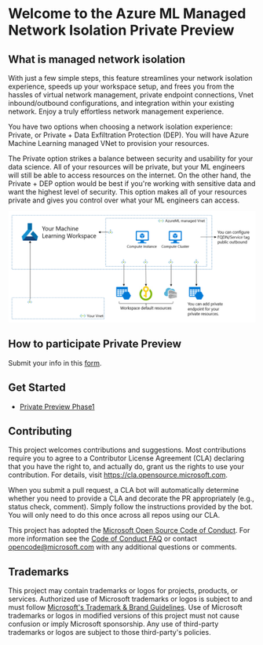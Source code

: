 # Welcome to the Azure ML Managed Network Isolation Private Preview

## What is managed network isolation

With just a few simple steps, this feature streamlines your network isolation experience, speeds up your workspace setup, and frees you from the hassles of virtual network management, private endpoint connections, Vnet inbound/outbound configurations, and integration within your existing network. Enjoy a truly effortless network management experience.

You have two options when choosing a network isolation experience: Private, or Private + Data Exfiltration Protection (DEP). You will have Azure Machine Learning managed VNet to provision your resources.

The Private option strikes a balance between security and usability for your data science. All of your resources will be private, but your ML engineers will still be able to access resources on the internet. On the other hand, the Private + DEP option would be best if you're working with sensitive data and want the highest level of security. This option makes all of your resources private and gives you control over what your ML engineers can access.​

![archtecture](managedvnet_architecture.png)

## How to participate Private Preview

Submit your info in this [form](https://forms.office.com/r/gfLgNK9H2A).

## Get Started

* [Private Preview Phase1](prprph1/prprph1.md)

## Contributing

This project welcomes contributions and suggestions.  Most contributions require you to agree to a
Contributor License Agreement (CLA) declaring that you have the right to, and actually do, grant us
the rights to use your contribution. For details, visit https://cla.opensource.microsoft.com.

When you submit a pull request, a CLA bot will automatically determine whether you need to provide
a CLA and decorate the PR appropriately (e.g., status check, comment). Simply follow the instructions
provided by the bot. You will only need to do this once across all repos using our CLA.

This project has adopted the [Microsoft Open Source Code of Conduct](https://opensource.microsoft.com/codeofconduct/).
For more information see the [Code of Conduct FAQ](https://opensource.microsoft.com/codeofconduct/faq/) or
contact [opencode@microsoft.com](mailto:opencode@microsoft.com) with any additional questions or comments.

## Trademarks

This project may contain trademarks or logos for projects, products, or services. Authorized use of Microsoft 
trademarks or logos is subject to and must follow 
[Microsoft's Trademark & Brand Guidelines](https://www.microsoft.com/en-us/legal/intellectualproperty/trademarks/usage/general).
Use of Microsoft trademarks or logos in modified versions of this project must not cause confusion or imply Microsoft sponsorship.
Any use of third-party trademarks or logos are subject to those third-party's policies.
